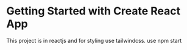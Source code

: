 # Getting Started with Create React App

This project is in reactjs and for styling use tailwindcss.
use npm start

